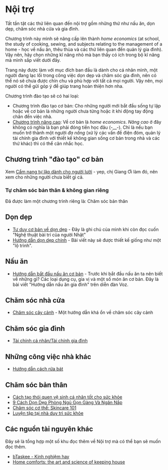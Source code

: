 # Nội trợ

Tất tần tật các thứ liên quan đến nội trợ gồm những thứ như nấu ăn, dọn dẹp, chăm sóc nhà cửa và gia đình. 

Chương trình này mình sẽ nâng cấp lên thành *home economics* (at school, the study of cooking, sewing, and subjects relating to the management of a home - học về nấu ăn, thêu thùa và các thứ liên quan đến quản lý gia đình). Vậy nên, hãy chọn những kĩ năng nhỏ mà bạn thấy có ích trong bộ kĩ năng mà mình sắp viết dưới đây. 

Trang này được làm với mục đích ban đầu là dành cho cá nhân mình, một người đang lạc lối trong công việc dọn dẹp và chăm sóc gia đình, nên có thể nó sẽ chưa được chỉn chu và phù hợp với tất cả mọi người. Vậy nên, mọi người có thể gửi góp ý để giúp trang hoàn thiện hơn nha.

Chương trình đào tạo sẽ có hai loại:

- Chương trình đào tạo cơ bản: Cho những người mới bắt đầu sống tự lập hoặc về cơ bản là những người chưa từng hoặc ít khi động tay động chân đến việc nhà.
- [Chương trình nâng cao](dao-tao-chuyen-sau.md): Về cơ bản là *home economics*. *Nâng cao* ở đây không có nghĩa là bạn phải đóng tiền học đâu (-__-). Chỉ là nếu bạn muốn trở thành một người *đa năng* (xử lý các vấn đề điện đóm, quản lý tài chính gia đình với thiết kế không gian sống cơ bản trong nhà và các thứ khác) thì có thể cân nhắc học.

## Chương trình "đào tạo" cơ bản

Xem [Cẩm nang tự lập dành cho người lười](https://www.youtube.com/playlist?list=PLc7xN1JzXvnxpyu74b_BbF7eXxwfOxl26) - yep, chị Giang Ơi làm đó, nên xem cho những người chưa biết gì cả.



### Tự chăm sóc bản thân & không gian riêng

Đã được làm một chương trình riêng là: Chăm sóc bản thân



## Dọn dẹp
- [Tư duy cơ bản về dọn dẹp](don-dep/tu-duy-don-dep.md) - Đây là ghi chú của mình khi còn đọc cuốn "Nghệ thuật bài trí của người Nhật"
- [Hướng dẫn dọn dẹp chính](don-dep/huong-dan-chinh.md) - Bài viết này sẽ được thiết kế giống như một "lộ trình".

## Nấu ăn
- [Hướng dẫn bắt đầu nấu ăn cơ bản](https://voz.vn/t/voz-can-cook-huong-dan-vozer-nau-an-gia-%C4%91inh.341802/) - Trước khi bắt đầu nấu ăn ta nên biết về những gì? Các loại dụng cụ, gia vị và một số món ăn cơ bản. Đây là bài viết "Hướng dẫn nấu ăn gia đình" trên diễn đàn Voz.

## Chăm sóc nhà cửa
- [Chăm sóc cây cảnh](cham-soc-nha-cua/cham-soc-cay-canh.md) - Một hướng dẫn khá ổn về chăm sóc cây cảnh

## Chăm sóc gia đình
- [Tài chính cá nhân/Tài chính gia đình](https://voz.vn/t/tai-chinh-ca-nhan-tai-chinh-gia-%C4%91inh.75982/)

## Những công việc nhà khác
- [Hướng dẫn cách rửa bát](https://mediamart.vn/meo-vat-doi-song/huong-dan-cach-rua-bat-nhanh-sieu-sach-cuc-hieu-qua)

## Chăm sóc bản thân
- [Cách tạo thói quen vệ sinh cá nhân tốt cho sức khỏe](https://www.vinmec.com/vie/bai-viet/cach-tao-thoi-quen-ve-sinh-ca-nhan-tot-cho-suc-khoe-vi)
- [9 Cách Dọn Dẹp Phòng Ngủ Gọn Gàng Và Ngăn Nắp](https://www.btaskee.com/kinh-nghiem-hay/9-cach-don-dep-phong-ngu-gon-gang-va-ngan-nap/)
- [Chăm sóc cơ thể: Skincare 101](https://voz.vn/t/bac-si-da-lieu-mun-seo-tham-cac-van-%C4%91e-ve-da-cho-het-vao-%C4%91ay.560228/)
- [Luyện tập tại nhà duy trì sức khỏe](https://voz.vn/t/no-gym-luyen-tap-tai-nha-duy-tri-suc-khoe.928682/)

## Các nguồn tài nguyên khác
Đây sẽ là tổng hợp một số khu đọc thêm về Nội trợ mà có thể bạn sẽ muốn đọc thêm.

- [bTaskee - Kinh nghiệm hay](https://www.btaskee.com/kinh-nghiem-hay/)
- [Home comforts: the art and science of keeping house](https://archive.org/details/homecomfortsarts0000mend)
